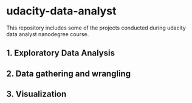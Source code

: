 # udacity-data-analyst

This repository includes some of the projects conducted during udacity data analyst nanodegree course.
## 1. Exploratory Data Analysis
## 2. Data gathering and wrangling
## 3. Visualization
